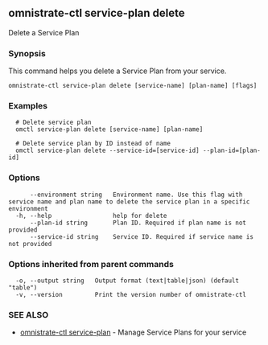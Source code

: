## omnistrate-ctl service-plan delete

Delete a Service Plan

### Synopsis

This command helps you delete a Service Plan from your service.

```
omnistrate-ctl service-plan delete [service-name] [plan-name] [flags]
```

### Examples

```
  # Delete service plan
  omctl service-plan delete [service-name] [plan-name]

  # Delete service plan by ID instead of name
  omctl service-plan delete --service-id=[service-id] --plan-id=[plan-id]
```

### Options

```
      --environment string   Environment name. Use this flag with service name and plan name to delete the service plan in a specific environment
  -h, --help                 help for delete
      --plan-id string       Plan ID. Required if plan name is not provided
      --service-id string    Service ID. Required if service name is not provided
```

### Options inherited from parent commands

```
  -o, --output string   Output format (text|table|json) (default "table")
  -v, --version         Print the version number of omnistrate-ctl
```

### SEE ALSO

* [omnistrate-ctl service-plan](omnistrate-ctl_service-plan.md)	 - Manage Service Plans for your service

